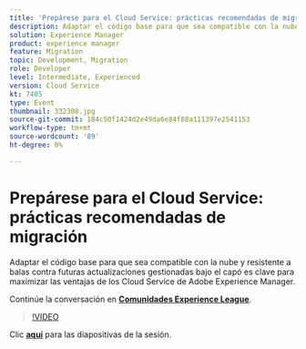```yaml
---
title: 'Prepárese para el Cloud Service: prácticas recomendadas de migración'
description: Adaptar el código base para que sea compatible con la nube y resistente a balas contra futuras actualizaciones gestionadas bajo el capó es clave para maximizar las ventajas de los Cloud Service de Adobe Experience Manager.
solution: Experience Manager
product: experience manager
feature: Migration
topic: Development, Migration
role: Developer
level: Intermediate, Experienced
version: Cloud Service
kt: 7405
type: Event
thumbnail: 332308.jpg
source-git-commit: 184c50f1424d2e49da6e84f88a111397e2541153
workflow-type: tm+mt
source-wordcount: '89'
ht-degree: 0%

---
```



# Prepárese para el Cloud Service: prácticas recomendadas de migración

Adaptar el código base para que sea compatible con la nube y resistente a balas contra futuras actualizaciones gestionadas bajo el capó es clave para maximizar las ventajas de los Cloud Service de Adobe Experience Manager.

Continúe la conversación en **[Comunidades Experience League](http://adobe.ly/36Yd3v6)**.

>[!VIDEO](https://video.tv.adobe.com/v/332308/?quality=12&learn=on&hidetitle=true)

Clic **[aquí](/help/adobe-developers-live/assets/get-ready-aem-cloud.pdf)** para las diapositivas de la sesión.
